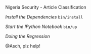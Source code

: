 Nigeria Security - Article Classification

_Install the Dependencies_
`bin/install`

_Start the IPython Notebook_
`bin/up`

_Doing the Regression_

@Asch, plz help!

